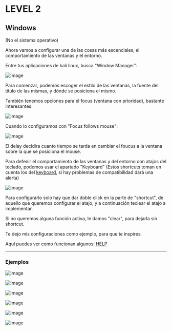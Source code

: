 # LEVEL 2

## Windows
(No el sistema operativo)

Ahora vamos a configurar una de las cosas más escenciales, el comportamiento de las ventanas y el entorno.

Entre tus aplicaciones de kali linux, busca "Window Manager":

![image](https://github.com/Inf0sth/Kali-linux-Custom/assets/106565371/5f07b6d8-7721-411a-aa0d-3361ecf8c562)

Para comenzar, podemos escoger el estilo de las ventanas, la fuente del titulo de las mismas, y dónde se posiciona el mismo.

También tenemos opciones para el focus (ventana con prioridad), bastante interesantes:

![image](https://github.com/Inf0sth/Kali-linux-Custom/assets/106565371/b127dfef-c889-4d4f-b31d-33d6d0f4bafa)

Cuando lo configuramos con "Focus follows mouse":

![image](https://github.com/Inf0sth/Kali-linux-Custom/assets/106565371/bbb951cb-bc9c-4a62-ac5a-194cf5e36015)

El delay decidira cuanto tiempo se tarda en cambiar el foucus a la ventana sobre la que se posiciona el mouse.

Para defenir el comportamiento de las ventanas y del entorno con atajos del teclado, 
podemos usar el apartado "Keyboard" (Estos shortcuts toman en cuenta los del [keyboard](Keyboard.md), si hay problemas de compatibilidad dará una alerta)

![image](https://github.com/Inf0sth/Kali-linux-Custom/assets/106565371/a8f00a32-e35b-494f-b8ac-edca9b546254)

Para configurarlo solo hay que dar doble click en la parte de "shortcut", 
de aquello que queremos configurar el atajo, y a continuación teclear el atajo a implementar.

Si no queremos alguna función activa, le damos "clear", para dejarla sin shortcut.


Te dejo mis configuraciones como ejemplo, para que te inspires.

Aquí puedes ver como funcionan algunos: [HELP](../Shortcuts.md)

---

### Ejemplos

![image](https://github.com/Inf0sth/Kali-linux-Custom/assets/106565371/8e1f1d6e-27f3-40dd-9563-94a8044dd1fa)

![image](https://github.com/Inf0sth/Kali-linux-Custom/assets/106565371/97485d52-2c9b-4c25-a24e-177bd056be52)

![image](https://github.com/Inf0sth/Kali-linux-Custom/assets/106565371/44908834-b355-4fb1-8fdc-7725f1a774bf)

![image](https://github.com/Inf0sth/Kali-linux-Custom/assets/106565371/05a752b5-2f48-4097-a752-f53c3b2d2176)

![image](https://github.com/Inf0sth/Kali-linux-Custom/assets/106565371/6a3254d7-0342-4043-b59f-379c75019dd1)

![image](https://github.com/Inf0sth/Kali-linux-Custom/assets/106565371/f43781f5-8b70-49cd-9335-833bc6266ab5)






